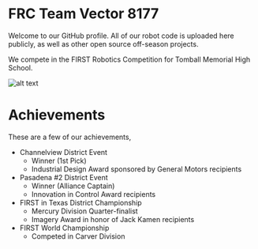 # FRC Team Vector 8177
Welcome to our GitHub profile. All of our robot code is uploaded here publicly, as well as other open source off-season projects.

We compete in the FIRST Robotics Competition for Tomball Memorial High School.

![alt text](https://i.postimg.cc/K84pXtS8/IMG-0583.jpg "Team Picture")
# Achievements
These are a few of our achievements,
- Channelview District Event 
  * Winner (1st Pick)
  * Industrial Design Award sponsored by General Motors recipients
- Pasadena #2 District Event 
  * Winner (Alliance Captain)
  * Innovation in Control Award recipients
- FIRST in Texas District Championship 
  * Mercury Division Quarter-finalist
  * Imagery Award in honor of Jack Kamen recipients
- FIRST World Championship
  * Competed in Carver Division
